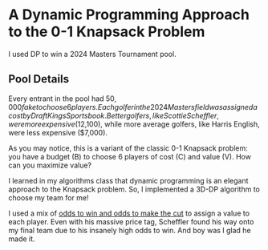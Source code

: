 # A Dynamic Programming Approach to the 0-1 Knapsack Problem

I used DP to win a 2024 Masters Tournament pool.

## Pool Details

Every entrant in the pool had $50,000 fake to choose 6 players. Each golfer in the 2024 Masters field was assigned a cost by DraftKings Sportsbook. Better golfers, like Scottie Scheffler, were more expensive ($12,100), while more average golfers, like Harris English, were less expensive ($7,000).

As you may notice, this is a variant of the classic 0-1 Knapsack problem: you have a budget \(B\) to choose 6 players of cost \(C\) and value \(V\). How can you maximize value?

I learned in my algorithms class that dynamic programming is an elegant approach to the Knapsack problem. So, I implemented a 3D-DP algorithm to choose my team for me!

I used a mix of [odds to win and odds to make the cut](https://docs.google.com/spreadsheets/d/1ymUrt8fDtR63FEUxqXPjQkjDtADuj_a6ysMEdsL70p8/edit?gid=0#gid=0) to assign a value to each player. Even with his massive price tag, Scheffler found his way onto my final team due to his insanely high odds to win. And boy was I glad he made it.

